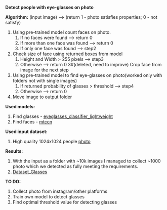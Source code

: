 **Detect people with eye-glasses on photo**

**Algorithm:** (input image) --> (return 1 - photo satisfies properties; 0 - not satisfy)
1. Using pre-trained model count faces on photo.
	1. If no faces were found --> return 0
	2. If more than one face was found --> return 0
	3. If only one face was found --> step2
2. Check size of face using returned boxes from model
	1. Height and Width > 255 pixels --> step3
	2. Otherwise --> return 0
3#(deleted, need to improve) Crop face from image for the next step
3. Using pre-trained model to find eye-glasses on photo(worked only with folders not with single images)
	1. If returned probability of glasses > threshold --> step4
	2. Otherwise --> return 0
4. Move image to output folder

**Used models:**
1. Find glasses - [eyeglasses_classifier_lightweight](https://github.com/acheshkov/eyeglasses_classifier_lightweight)
2. Find faces - [mtccn](https://github.com/timesler/facenet-pytorch)

**Used input dataset:**
1. High quality 1024x1024 people [photo](https://github.com/NVlabs/ffhq-dataset)


**Results:**
1. With the input as a folder with ~10k images I managed to collect ~1000 photo which we detected as fully meeting the requirements.
2. [Dataset_Glasses](https://drive.google.com/drive/folders/1SfiOu5zaTEo-beGuaeUlUpHnepFoCfVB?usp=sharing)

**TO DO:**
1. Collect photo from instagram/other platforms
2. Train own model to detect glasses
3. Find optimal threshold value for detecting glasses

